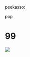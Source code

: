 <!--
id: 792346772
link: http://tumblr.atmos.org/post/792346772/peekasso-pop-99
slug: peekasso-pop-99
date: Fri Jul 09 2010 21:41:05 GMT-0700 (PDT)
publish: 2010-07-09
tags: 
title: peekasso:

pop

99
-->


peekasso:

pop

99
==================

![](http://www.tumblr.com/photo/1280/atmos/792346772/1/tumblr_l5b6hklhxt1qz732n)

